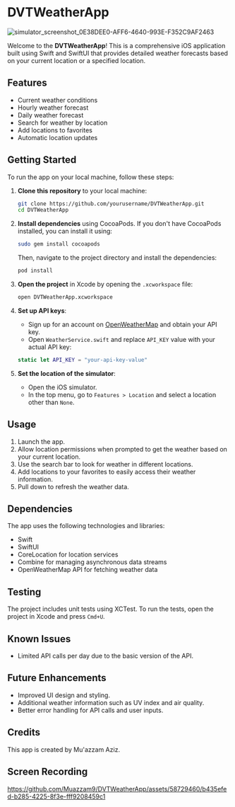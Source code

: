 # DVTWeatherApp
![simulator_screenshot_0E38DEE0-AFF6-4640-993E-F352C9AF2463](https://github.com/Muazzam9/DVTWeatherApp/assets/58729460/1a3dea83-bcda-4162-81ef-b331d1de1486)

Welcome to the **DVTWeatherApp**! This is a comprehensive iOS application built using Swift and SwiftUI that provides detailed weather forecasts based on your current location or a specified location.

## Features

- Current weather conditions
- Hourly weather forecast
- Daily weather forecast
- Search for weather by location
- Add locations to favorites
- Automatic location updates

## Getting Started

To run the app on your local machine, follow these steps:

1. **Clone this repository** to your local machine:
    ```bash
    git clone https://github.com/yourusername/DVTWeatherApp.git
    cd DVTWeatherApp
    ```

2. **Install dependencies** using CocoaPods. If you don't have CocoaPods installed, you can install it using:
    ```bash
    sudo gem install cocoapods
    ```
    Then, navigate to the project directory and install the dependencies:
    ```bash
    pod install
    ```

3. **Open the project** in Xcode by opening the `.xcworkspace` file:
    ```bash
    open DVTWeatherApp.xcworkspace
    ```

4. **Set up API keys**:
    - Sign up for an account on [OpenWeatherMap](https://openweathermap.org/) and obtain your API key.
    - Open `WeatherService.swift` and replace `API_KEY` value with your actual API key:
    ```swift
    static let API_KEY = "your-api-key-value"
    ```

5. **Set the location of the simulator**:
    - Open the iOS simulator.
    - In the top menu, go to `Features > Location` and select a location other than `None`.

## Usage

1. Launch the app.
2. Allow location permissions when prompted to get the weather based on your current location.
3. Use the search bar to look for weather in different locations.
4. Add locations to your favorites to easily access their weather information.
5. Pull down to refresh the weather data.

## Dependencies

The app uses the following technologies and libraries:

- Swift
- SwiftUI
- CoreLocation for location services
- Combine for managing asynchronous data streams
- OpenWeatherMap API for fetching weather data

## Testing

The project includes unit tests using XCTest. To run the tests, open the project in Xcode and press `Cmd+U`.

## Known Issues

- Limited API calls per day due to the basic version of the API.

## Future Enhancements

- Improved UI design and styling.
- Additional weather information such as UV index and air quality.
- Better error handling for API calls and user inputs.

## Credits

This app is created by Mu'azzam Aziz.

## Screen Recording


https://github.com/Muazzam9/DVTWeatherApp/assets/58729460/b435efed-b285-4225-8f3e-fff9208459c1


